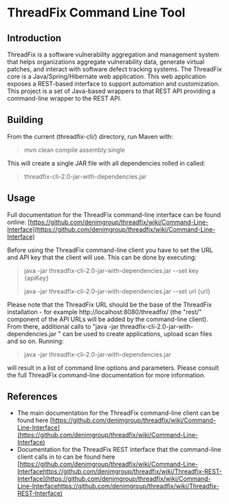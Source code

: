 # ThreadFix Command Line Tool
## Introduction ##
ThreadFix is a software vulnerability aggregation and management system that helps organizations aggregate vulnerability data, generate virtual patches, and interact with software defect tracking systems.
The ThreadFix core is a Java/Spring/Hibernate web application. This web application exposes a REST-based interface to support automation and customization. This project is a set of Java-based wrappers to that REST API providing a command-line wrapper to the REST API.

## Building ##
From the current (threadfix-cli/) directory, run Maven with:

> mvn clean compile assembly:single

This will create a single JAR file with all dependencies rolled in called:

> threadfix-cli-2.0-jar-with-dependencies.jar

## Usage ##
Full documentation for the ThreadFix command-line interface can be found online: [https://github.com/denimgroup/threadfix/wiki/Command-Line-Interface](https://github.com/denimgroup/threadfix/wiki/Command-Line-Interface)

Before using the ThreadFix command-line client you have to set the URL and API key that the client will use. This can be done by executing:

> java -jar threadfix-cli-2.0-jar-with-dependencies.jar --set key {apiKey}
> 
>  java -jar threadfix-cli-2.0-jar-with-dependencies.jar --set url {url}

Please note that the ThreadFix URL should be the base of the ThreadFix installation - for example http://localhost:8080/threadfix/ (the "rest/" component of the API URLs will be added by the command-line client).
From there, additional calls to "java -jar threadfix-cli-2.0-jar-with-dependencies.jar " can be used to create applications, upload scan files and so on. Running:
>java -jar threadfix-cli-2.0-jar-with-dependencies.jar

will result in a list of command line options and parameters. Please consult the full ThreadFix command-line documentation for more information.
## References ##

* The main documentation for the ThreadFix command-line client can be found here [https://github.com/denimgroup/threadfix/wiki/Command-Line-Interface](https://github.com/denimgroup/threadfix/wiki/Command-Line-Interface)
* Documentation for the ThreadFix REST interface that the command-line client calls in to can be found here [https://github.com/denimgroup/threadfix/wiki/Command-Line-Interfacehttps://github.com/denimgroup/threadfix/wiki/Threadfix-REST-Interface](https://github.com/denimgroup/threadfix/wiki/Command-Line-Interfacehttps://github.com/denimgroup/threadfix/wiki/Threadfix-REST-Interface)